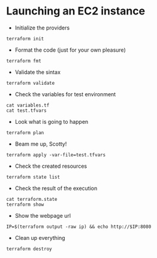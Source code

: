 # Launching an EC2 instance

* Initialize the providers

```
terraform init
```

* Format the code (just for your own pleasure)

```
terraform fmt
```

* Validate the sintax

```
terraform validate
```

* Check the variables for test environment

```
cat variables.tf
cat test.tfvars
```

* Look what is going to happen

```
terraform plan
```

* Beam me up, Scotty!

```
terraform apply -var-file=test.tfvars
```

* Check the created resources

```
terraform state list
```

* Check the result of the execution

```
cat terraform.state
terraform show
```

* Show the webpage url

```
IP=$(terraform output -raw ip) && echo http://$IP:8080
```

* Clean up everything

```
terraform destroy
```
